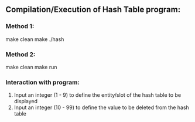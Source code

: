 ## Compilation/Execution of Hash Table program:

### Method 1:
make clean
make
./hash

### Method 2:
make clean
make run

### Interaction with program:
1. Input an integer (1 - 9) to define the entity/slot of the hash table to be displayed 
2. Input an integer (10 - 99) to define the value to be deleted from the hash table
